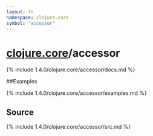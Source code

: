 ```yaml
---
layout: fn
namespace: clojure.core
symbol: "accessor"
---
```


# [clojure.core](../)/accessor

{% include 1.4.0/clojure.core/accessor/docs.md %}

##Examples

{% include 1.4.0/clojure.core/accessor/examples.md %}
## Source
{% include 1.4.0/clojure.core/accessor/src.md %}

